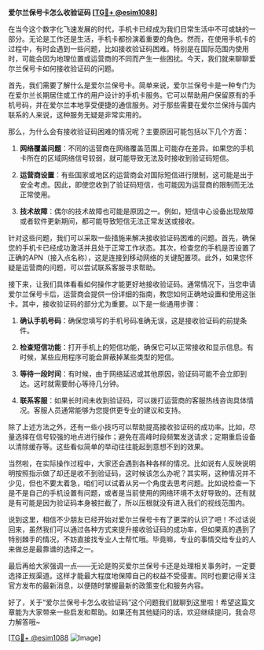 **爱尔兰保号卡怎么收验证码 [[TG💪+ @esim1088](https://t.me/s/esim1088)]**

在当今这个数字化飞速发展的时代，手机卡已经成为我们日常生活中不可或缺的一部分。无论是工作还是生活，手机卡都扮演着重要的角色。然而，在使用手机卡的过程中，有时会遇到一些问题，比如接收验证码困难。特别是在国际范围内使用时，可能会因为地理位置或运营商的不同而产生一些困扰。今天，我们就来聊聊爱尔兰保号卡如何接收验证码的问题。

首先，我们需要了解什么是爱尔兰保号卡。简单来说，爱尔兰保号卡是一种专门为在爱尔兰长期居住或工作的用户设计的手机卡服务。它可以帮助用户保留原有的手机号码，并在爱尔兰本地享受便捷的通信服务。对于那些需要在爱尔兰保持与国内联系的人来说，这种服务无疑是非常实用的。

那么，为什么会有接收验证码困难的情况呢？主要原因可能包括以下几个方面：

1. **网络覆盖问题**：不同的运营商在网络覆盖范围上可能存在差异。如果您的手机卡所在的区域网络信号较弱，就可能导致无法及时接收到验证码短信。
   
2. **运营商设置**：有些国家或地区的运营商会对国际短信进行限制，这可能是出于安全考虑。因此，即使您收到了验证码短信，也可能因为运营商的限制而无法正常使用。

3. **技术故障**：偶尔的技术故障也可能是原因之一。例如，短信中心设备出现故障或者软件更新期间，都可能导致短信无法正常发送或接收。

针对这些问题，我们可以采取一些措施来解决接收验证码困难的问题。首先，确保您的手机卡已经成功激活并且处于正常工作状态。其次，检查您的手机是否设置了正确的APN（接入点名称），这是连接到移动网络的关键配置项。此外，如果您怀疑是运营商的问题，可以尝试联系客服寻求帮助。

接下来，让我们具体看看如何操作才能更好地接收验证码。通常情况下，当您申请爱尔兰保号卡后，运营商会提供一份详细的指南，教您如何正确地设置和使用这张卡。其中，接收验证码的部分尤为重要。以下是一些通用步骤：

1. **确认手机号码**：确保您填写的手机号码准确无误，这是接收验证码的前提条件。

2. **检查短信功能**：打开手机上的短信功能，确保它可以正常接收和显示信息。有时候，某些应用程序可能会屏蔽掉某些类型的短信。

3. **等待一段时间**：有时候，由于网络延迟或其他原因，验证码可能不会立即到达。这时就需要耐心等待几分钟。

4. **联系客服**：如果长时间未收到验证码，可以拨打运营商的客服热线咨询具体情况。客服人员通常能够为您提供更专业的建议和支持。

除了上述方法之外，还有一些小技巧可以帮助提高接收验证码的成功率。比如，尽量选择在信号较强的地点进行操作；避免在高峰时段频繁发送请求；定期重启设备以清除缓存等。这些看似简单的举动往往能起到意想不到的效果。

当然啦，在实际操作过程中，大家还会遇到各种各样的情况。比如说有人反映说明明按照指示做了却还是收不到验证码，这时候该怎么办呢？其实啊，这种情况并不少见，但也不要太着急，咱们可以试着从另一个角度去思考问题。比如说检查一下是不是自己的手机设置有问题，或者是当前使用的网络环境不太好导致的。还有就是有可能是因为验证码本身被拦截了，所以压根就没有进入我们的视线范围内。

说到这里，相信不少朋友已经开始对爱尔兰保号卡有了更深的认识了吧！不过话说回来，虽然我们可以通过各种方式来提升接收验证码的成功率，但如果真的遇到了特别棘手的情况，不妨直接找专业人士帮忙哦。毕竟嘛，专业的事情交给专业的人来做总是最靠谱的选择之一。

最后再给大家强调一点——无论是购买爱尔兰保号卡还是处理相关事务时，一定要选择正规渠道。这样才能最大程度地保障自己的权益不受侵害。同时也要记得关注官方发布的最新消息，以便随时掌握最新的政策变化和服务内容。

好了，关于“爱尔兰保号卡怎么收验证码”这个问题我们就聊到这里啦！希望这篇文章能为大家带来一些启发和帮助。如果还有其他疑问的话，欢迎继续提问，我会尽力解答哦~ 

[[TG💪+ @esim1088](https://t.me/s/esim1088) ![Image](https://i.postimg.cc/4NQfJmqS/Snipaste-2025-05-13-00-14-12.png)]